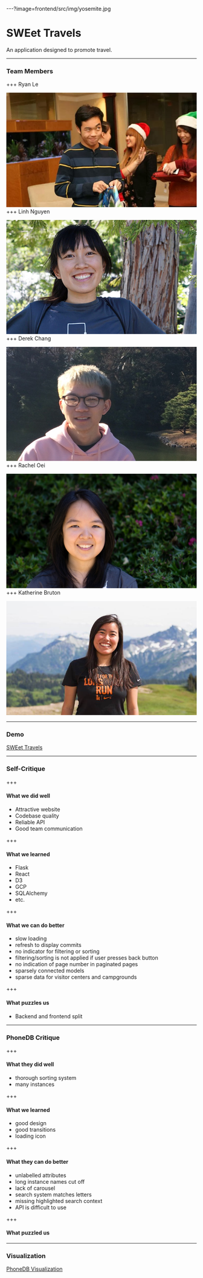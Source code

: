 ---?image=frontend/src/img/yosemite.jpg
# SWEet Travels

An application designed to promote travel.

---

### Team Members
+++
Ryan Le

![Ryan](frontend/src/img/about/ryan.jpeg)
+++
Linh Nguyen

![Linh](frontend/src/img/about/linh.jpg)
+++
Derek Chang

![Derek](frontend/src/img/about/derek.jpg)
+++
Rachel Oei

![Rachel](frontend/src/img/about/rachel.jpg)
+++
Katherine Bruton

![Katherine](frontend/src/img/about/katherine.jpg)

---
### Demo

[SWEet Travels](http://swetravels.me)

---
### Self-Critique

+++
#### What we did well
- Attractive website
- Codebase quality
- Reliable API
- Good team communication

+++
#### What we learned
- Flask
- React
- D3
- GCP
- SQLAlchemy
- etc.

+++
#### What we can do better
- slow loading
- refresh to display commits
- no indicator for filtering or sorting
- filtering/sorting is not applied if user presses back button
- no indication of page number in paginated pages
- sparsely connected models 
- sparse data for visitor centers and campgrounds

+++
#### What puzzles us
- Backend and frontend split

---
### PhoneDB Critique

+++
#### What they did well
- thorough sorting system
- many instances

+++
#### What we learned
- good design
- good transitions
- loading icon

+++

#### What they can do better
- unlabelled attributes
- long instance names cut off
- lack of carousel
- search system matches letters
- missing highlighted search context
- API is difficult to use 

+++
#### What puzzled us

---
### Visualization

[PhoneDB Visualization](http://swetravels.me/vis.html)
